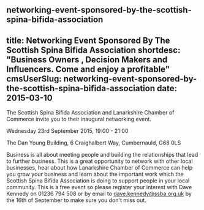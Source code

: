networking-event-sponsored-by-the-scottish-spina-bifida-association
---
title: Networking Event Sponsored By The Scottish Spina Bifida Association
shortdesc: "Business Owners , Decision Makers and Influencers. Come and enjoy a profitable"
cmsUserSlug: networking-event-sponsored-by-the-scottish-spina-bifida-association
date: 2015-03-10
---

The Scottish Spina Bifida Association and Lanarkshire Chamber of Commerce invite you to their inaugural networking event.

Wednesday 23rd September 2015, 19:00 - 21:00

The Dan Young Building, 6 Craighalbert Way, Cumbernauld, G68 0LS

Business is all about meeting people and building the relationships that lead to further business. This is a great opportunity to network with other local businesses, hear about how Lanarkshire Chamber of Commerce can help you grow your business and learn about the important work which the Scottish Spina Bifida Association is doing to support people in your local community.
This is a free event so please register your interest with Dave Kennedy on 01236 794 508 or by email to dave.kennedy@ssba.org.uk by the 16th of September to make sure you don't miss out.